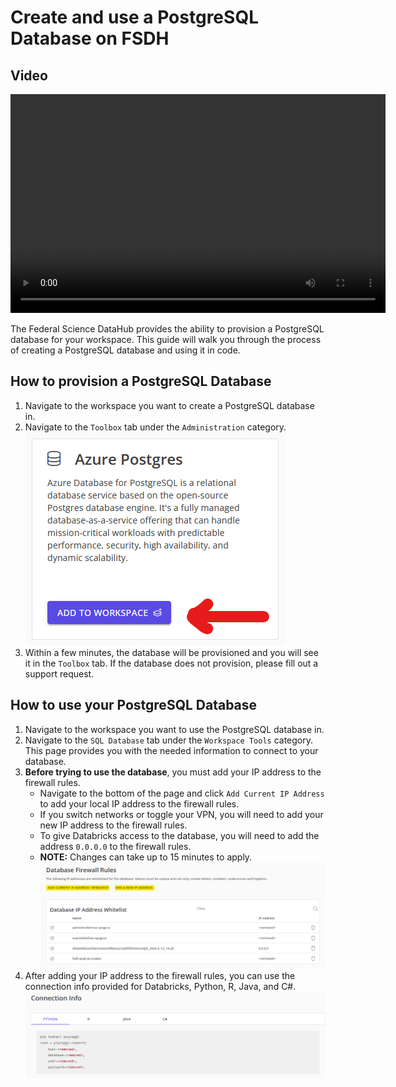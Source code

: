 # Create and use a PostgreSQL Database on FSDH

## Video

<video width="600" height="350" controls>
    <source src="/api/media/postgres.mp4" type="video/mp4">
    Your browser does not support the video tag.
</video>

The Federal Science DataHub provides the ability to provision a PostgreSQL database for your workspace. This guide will walk you through the process of creating a PostgreSQL database and using it in code.

## How to provision a PostgreSQL Database

1. Navigate to the workspace you want to create a PostgreSQL database in.
2. Navigate to the `Toolbox` tab under the `Administration` category.
![](database-1.png)
3. Within a few minutes, the database will be provisioned and you will see it in the `Toolbox` tab. If the database does not provision, please fill out a support request.

## How to use your PostgreSQL Database

1. Navigate to the workspace you want to use the PostgreSQL database in.
2. Navigate to the `SQL Database` tab under the `Workspace Tools` category. This page provides you with the needed information to connect to your database.
3. **Before trying to use the database**, you must add your IP address to the firewall rules. 
    * Navigate to the bottom of the page and click `Add Current IP Address` to add your local IP address to the firewall rules.
    * If you switch networks or toggle your VPN, you will need to add your new IP address to the firewall rules.
    * To give Databricks access to the database, you will need to add the address `0.0.0.0` to the firewall rules.
    * **NOTE:** Changes can take up to 15 minutes to apply.
![](database-2.png)
4. After adding your IP address to the firewall rules, you can use the connection info provided for Databricks, Python, R, Java, and C#.
![](database-3.png)